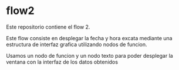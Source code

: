 # flow2
Este repositorio contiene el flow 2.

Este flow consiste en desplegar la fecha y hora excata mediante una estructura de interfaz grafica utilizando nodos de funcion.

Usamos un nodo de funcion y un nodo  texto para poder desplegar la ventana con la interfaz de los datos obtenidos
